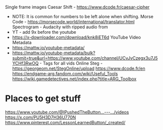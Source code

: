 Single frame images
Caesar Shift - https://www.dcode.fr/caesar-cipher
* NOTE: It is common for numbers to be left alone when shifting.
Morse Code - https://morsecode.world/international/translator.html
Spectrogram - Audacity with ripped audio from 
* YT - add 9x before the youtube
* https://x-downloader.com/download/knk8iET6d
YouTube Video Metadata
* https://mattw.io/youtube-metadata/
* https://mattw.io/youtube-metadata/bulk?submit=true&url=https://www.youtube.com/channel/UCvJvCzegx3u7J5YCHf3RwOQ - Tags for all vids
Online Steg - https://georgeom.net/StegOnline/upload
https://www.dcode.fr/en
https://endgame-arg.fandom.com/wiki/Useful_Tools
https://wiki.gamedetectives.net/index.php?title=ARG_Toolbox

# Places to get stuff
https://www.youtube.com/@IPushedTheButton...---.../videos
https://x.com/PU5H3D7H36U770N
https://www.pinterest.com/LessonLearnedButton/_created/